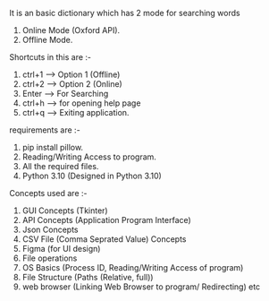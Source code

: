 It is an basic dictionary which has 2 mode for searching words
  1) Online Mode (Oxford API).
  2) Offline Mode.

Shortcuts in this are :-
  1) ctrl+1 --> Option 1 (Offline)
  2) ctrl+2 --> Option 2 (Online)
  3) Enter --> For Searching
  4) ctrl+h --> for opening help page
  6) ctrl+q --> Exiting application.


requirements are :-
  1) pip install pillow.
  2) Reading/Writing Access to program.
  3) All the required files.
  4) Python 3.10 (Designed in Python 3.10)


Concepts used are :-
  1) GUI Concepts (Tkinter)
  2) API Concepts (Application Program Interface)
  3) Json Concepts
  4) CSV File (Comma Seprated Value) Concepts
  5) Figma (for UI design)
  6) File operations
  7) OS Basics (Process ID, Reading/Writing Access of program)
  8) File Structure (Paths (Relative, full))
  9) web browser (Linking Web Browser to program/ Redirecting)
  etc
